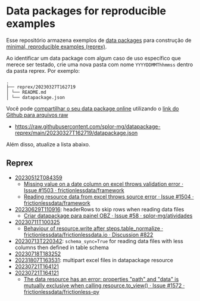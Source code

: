 # Data packages for reproducible examples

Esse repositório armazena exemplos de [data packages](https://specs.frictionlessdata.io/) para construção de [minimal, reproducible examples (reprex)](https://stackoverflow.com/help/minimal-reproducible-example).

Ao identificar um data package com algum caso de uso específico que merece ser testado, crie uma nova pasta com nome `YYYYDDMMThhmmss` dentro da pasta reprex. Por exemplo:

```
.
├── reprex/20230327T162719
│ └── README.md
│ └── datapackage.json
```

Você pode [compartilhar o seu data package online](https://frictionlessdata.io/blog/2016/08/29/publish-online/) utilizando o [link do Github para arquivos raw](https://docs.github.com/en/repositories/working-with-files/using-files/viewing-a-file#viewing-or-copying-the-raw-file-content)

- <https://raw.githubusercontent.com/splor-mg/datapackage-reprex/main/20230327T162719/datapackage.json>

Além disso, atualize a lista abaixo.

## Reprex

- [20230512T084359](reprex/20230512T084359)
  - [Missing value on a date column on excel throws validation error · Issue #1503 · frictionlessdata/framework](https://github.com/frictionlessdata/framework/issues/1503)
  - [Reading resource data from excel throws source error · Issue #1504 · frictionlessdata/framework](https://github.com/frictionlessdata/framework/issues/1504)
- [20230629T110916](reprex/20230629T110916): headerRows to skip rows when reading data files
  - [Criar datapackage para painel OBZ · Issue #58 · splor-mg/atividades](https://github.com/splor-mg/atividades/issues/58#issuecomment-1640308565)
- [20230711T100325](reprex/20230711T100325)
  - [Behaviour of resource.write after steps.table\_normalize · frictionlessdata/frictionlessdata.io · Discussion #822](https://github.com/frictionlessdata/frictionlessdata.io/discussions/822)
- [20230713T220342](reprex/20230713T220342): `schema_sync=True` for reading data files with less columns then defined in table schema
- [20230718T183252](reprex/20230718T183252)
- [20231807T163531](reprex/20231807T163531): multipart excel files in datapackage resource
- [20230721T164121](reprex/20230721T164121)
- [20230721T164121](reprex/20230721T164121)
  - [The data resource has an error: properties "path" and "data" is mutually exclusive when calling resource.to\_view() · Issue #1572 · frictionlessdata/frictionless-py](https://github.com/frictionlessdata/frictionless-py/issues/1572)
